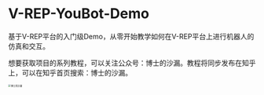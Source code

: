 # V-REP-YouBot-Demo
基于V-REP平台的入门级Demo，从零开始教学如何在V-REP平台上进行机器人的仿真和交互。

想要获取项目的系列教程，可以关注公众号：博士的沙漏。教程将同步发布在知乎上，可以在知乎首页搜索：博士的沙漏。



<img src="D:\workspace\VREP\V-REP-YouBot-Demo\README.assets\博士的沙漏.jpg" alt="博士的沙漏" style="zoom: 33%;" />

